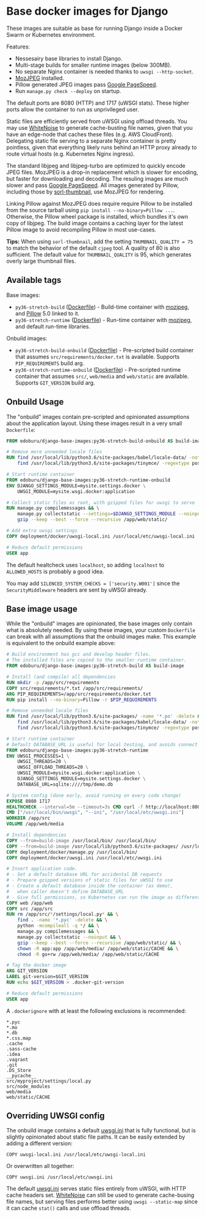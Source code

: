 Base docker images for Django
=============================

These images are suitable as base for running Django inside a Docker Swarm or Kubernetes environment.

Features:

* Nessesairy base libraries to install Django.
* Multi-stage builds for smaller runtime images (below 300MB).
* No separate Nginx container is needed thanks to `uwsgi --http-socket`.
* [MozJPEG](https://github.com/mozilla/mozjpeg) installed.
* Pillow generated JPEG images pass [Google PageSpeed](https://developers.google.com/speed/pagespeed/insights/).
* Run `manage.py check --deploy` on startup.

The default ports are 8080 (HTTP) and 1717 (uWSGI stats). These higher ports allow the container to run as unprivileged user.

Static files are efficiently served from uWSGI using offload threads. You may use [WhiteNoise](http://whitenoise.evans.io/) to generate cache-busting file names, given that you have an edge-node that caches these files (e.g. AWS CloudFront). Delegating static file serving to a separate Nginx container is pretty pointless, given that everything likely runs behind an HTTP proxy already to route virtual hosts (e.g. Kubernetes Nginx ingress).

The standard libjpeg and libjpeg-turbo are optimized to quickly encode JPEG files. MozJPEG is a drop-in replacement which is slower for encoding, but faster for downloading and decoding. The resuling images are much slower and pass [Google PageSpeed](https://developers.google.com/speed/pagespeed/insights/). All images generated by Pillow, including those by [sorl-thumbnail](https://github.com/jazzband/sorl-thumbnail), use MozJPEG for rendering.

Linking Pillow against MozJPEG does require require Pillow to be installed from the source tarball using `pip install --no-binary=Pillow ...`. Otherwise, the Pillow wheel package is installed, which bundles it's own copy of libjpeg. The build image contains a caching layer for the latest Pillow image to avoid recompiling Pillow in most use-cases.

**Tips:** When using `sorl-thumbnail`, add the setting `THUMBNAIL_QUALITY = 75` to match the behavior of the default `cjpeg` tool. A quality of 80 is also sufficient. The default value for `THUMBNAIL_QUALITY` is 95, which generates overly large thumbnail files.


Available tags
--------------

Base images:

- `py36-stretch-build` ([Dockerfile](https://github.com/edoburu/docker-django-base-image/blob/master/py36-stretch-build/Dockerfile)) - Build-time container with [mozjpeg](https://github.com/mozilla/mozjpeg), and [Pillow](https://python-pillow.org/) 5.0 linked to it.
- `py36-stretch-runtime` ([Dockerfile](https://github.com/edoburu/docker-django-base-image/blob/master/py36-stretch-runtime/Dockerfile)) - Run-time container with [mozjpeg](https://github.com/mozilla/mozjpeg), and default run-time libraries.

Onbuild images:

- `py36-stretch-build-onbuild` ([Dockerfile](https://github.com/edoburu/docker-django-base-image/blob/master/py36-stretch-build/onbuild/Dockerfile)) - Pre-scripted build container that assumes `src/requirements/docker.txt` is available. Supports `PIP_REQUIREMENTS` build arg.
- `py36-stretch-runtime-onbuild` ([Dockerfile](https://github.com/edoburu/docker-django-base-image/blob/master/py36-stretch-runtime/onbuild/Dockerfile)) - Pre-scripted runtime container that assumes `src/`, `web/media` and `web/static` are available. Supports `GIT_VERSION` build arg.


Onbuild Usage
-------------

The "onbuild" images contain pre-scripted and opinionated assumptions about the application layout.
Using these images result in a very small ``Dockerfile``:

```dockerfile
FROM edoburu/django-base-images:py36-stretch-build-onbuild AS build-image

# Remove more unneeded locale files
RUN find /usr/local/lib/python3.6/site-packages/babel/locale-data/ -not -name 'en*' -not -name 'nl*' -name '*.dat' -delete && \
    find /usr/local/lib/python3.6/site-packages/tinymce/ -regextype posix-egrep -not -regex '.*/langs/(en|nl).*\.js' -wholename '*/langs/*.js' -delete

# Start runtime container
FROM edoburu/django-base-images:py36-stretch-runtime-onbuild
ENV DJANGO_SETTINGS_MODULE=mysite.settings.docker \
    UWSGI_MODULE=mysite.wsgi.docker:application

# Collect static files as root, with gzipped files for uwsgi to serve
RUN manage.py compilemessages && \
    manage.py collectstatic --settings=$DJANGO_SETTINGS_MODULE --noinput && \
    gzip --keep --best --force --recursive /app/web/static/

# Add extra uwsgi settings
COPY deployment/docker/uwsgi-local.ini /usr/local/etc/uwsgi-local.ini

# Reduce default permissions
USER app
```

The default healtcheck uses `localhost`, so adding `localhost` to `ALLOWED_HOSTS` is probably a good idea.

You may add `SILENCED_SYSTEM_CHECKS = ['security.W001']` since the `SecurityMiddleware` headers are sent by uWSGI already.


Base image usage
----------------

While the "onbuild" images are opinionated, the base images only contain what is absolutely needed. By using these images, your custom `Dockerfile` can break with all assumptions that the onbuild images make. This example is equivalent to the onbuild example above:

```dockerfile
# Build environment has gcc and develop header files.
# The installed files are copied to the smaller runtime container.
FROM edoburu/django-base-images:py36-stretch-build AS build-image

# Install (and compile) all dependencies
RUN mkdir -p /app/src/requirements
COPY src/requirements/*.txt /app/src/requirements/
ARG PIP_REQUIREMENTS=/app/src/requirements/docker.txt
RUN pip install --no-binary=Pillow -r $PIP_REQUIREMENTS

# Remove unneeded locale files
RUN find /usr/local/lib/python3.6/site-packages/ -name '*.po' -delete && \
    find /usr/local/lib/python3.6/site-packages/babel/locale-data/ -not -name 'en*' -not -name 'nl*' -name '*.dat' -delete && \
    find /usr/local/lib/python3.6/site-packages/tinymce/ -regextype posix-egrep -not -regex '.*/langs/(en|nl).*\.js' -wholename '*/langs/*.js' -delete

# Start runtime container
# Default DATABASE_URL is useful for local testing, and avoids connect timeouts for `manage.py`.
FROM edoburu/django-base-images:py36-stretch-runtime
ENV UWSGI_PROCESSES=1 \
    UWSGI_THREADS=20 \
    UWSGI_OFFLOAD_THREADS=20 \
    UWSGI_MODULE=mysite.wsgi.docker:application \
    DJANGO_SETTINGS_MODULE=mysite.settings.docker \
    DATABASE_URL=sqlite:////tmp/demo.db

# System config (done early, avoid running on every code change)
EXPOSE 8080 1717
HEALTHCHECK --interval=5m --timeout=3s CMD curl -f http://localhost:8080/api/healthcheck/ || exit 1
CMD ["/usr/local/bin/uwsgi", "--ini", "/usr/local/etc/uwsgi.ini"]
WORKDIR /app/src
VOLUME /app/web/media

# Install dependencies
COPY --from=build-image /usr/local/bin/ /usr/local/bin/
COPY --from=build-image /usr/local/lib/python3.6/site-packages/ /usr/local/lib/python3.6/site-packages/
COPY deployment/docker/manage.py /usr/local/bin/
COPY deployment/docker/uwsgi.ini /usr/local/etc/uwsgi.ini

# Insert application code.
# - Set a default database URL for accidental DB requests
# - Prepare gzipped versions of static files for uWSGI to use
# - Create a default database inside the container (as demo),
#   when caller doesn't define DATABASE_URL
# - Give full permissions, so Kubernetes can run the image as different user
COPY web /app/web
COPY src /app/src
RUN rm /app/src/*/settings/local.py* && \
    find . -name '*.pyc' -delete && \
    python -mcompileall -q */ && \
    manage.py compilemessages && \
    manage.py collectstatic --noinput && \
    gzip --keep --best --force --recursive /app/web/static/ && \
    chown -R app:app /app/web/media/ /app/web/static/CACHE && \
    chmod -R go+rw /app/web/media/ /app/web/static/CACHE

# Tag the docker image
ARG GIT_VERSION
LABEL git-version=$GIT_VERSION
RUN echo $GIT_VERSION > .docker-git-version

# Reduce default permissions
USER app
```

A `.dockerignore` with at least the following exclusions is recommended:

```
*.pyc
*.mo
*.db
*.css.map
.cache
.sass-cache
.idea
.vagrant
.git
.DS_Store
__pycache__
src/myproject/settings/local.py
src/node_modules
web/media
web/static/CACHE
```

Overriding UWSGI config
-----------------------

The onbuild image contains a default [uwsgi.ini](https://github.com/edoburu/docker-django-base-images/blob/master/py36-stretch-runtime/onbuild/uwsgi.ini) that is fully functional, but is slightly opinionated about static file paths. It can be easily extended by adding a different version:

```
COPY uwsgi-local.ini /usr/local/etc/uwsgi-local.ini
```

Or overwritten all together:

```
COPY uwsgi.ini /usr/local/etc/uwsgi.ini
```

The default [uwsgi.ini](https://github.com/edoburu/docker-django-base-images/blob/master/py36-stretch-runtime/onbuild/uwsgi.ini) serves static files entirely from uWSGI, with HTTP cache headers set. [WhiteNoise](http://whitenoise.evans.io/) can still be used to generate cache-busing file names, but serving files performs better using `uwsgi --static-map` since it can cache ``stat()`` calls and use offload threads.

